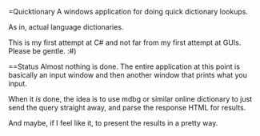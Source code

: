=Quicktionary
A windows application for doing quick dictionary lookups.

As in, actual language dictionaries.

This is my first attempt at C# and not far from my first attempt at GUIs. Please be gentle. :#)

==Status
Almost nothing is done. The entire application at this point is basically an input window and then another window that prints what you input.

When it _is_ done, the idea is to use mdbg or similar online dictionary to just send the query straight away, and parse the response HTML for results.

And maybe, if I feel like it, to present the results in a pretty way.